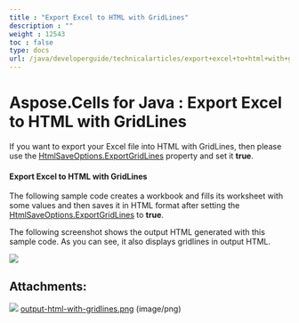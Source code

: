 ```yaml
---
title : "Export Excel to HTML with GridLines" 
description : "" 
weight : 12543 
toc : false
type: docs
url: /java/developerguide/technicalarticles/export+excel+to+html+with+gridlines/
---
```


# Aspose.Cells for Java : Export Excel to HTML with GridLines


If you want to export your Excel file into HTML with GridLines, then please use the [HtmlSaveOptions.ExportGridLines](https://apireference.aspose.com/java/cells/com.aspose.cells/htmlsaveoptions#ExportGridLines) property and set it **true**.

#### Export Excel to HTML with GridLines

The following sample code creates a workbook and fills its worksheet with some values and then saves it in HTML format after setting the [HtmlSaveOptions.ExportGridLines](https://apireference.aspose.com/java/cells/com.aspose.cells/htmlsaveoptions#ExportGridLines) to **true**.

The following screenshot shows the output HTML generated with this sample code. As you can see, it also displays gridlines in output HTML.

![](https://docs2.aspose.com/cells/java/attachments/5276032/5473441.png)


## Attachments:

![](https://docs2.aspose.com/cells/java/images/icons/bullet_blue.gif) [output-html-with-gridlines.png](https://docs2.aspose.com/cells/java/attachments/5276032/5473441.png) (image/png)  


